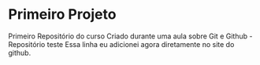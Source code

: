 # Primeiro Projeto
 Primeiro Repositório do curso
Criado durante uma aula sobre Git e Github - Repositório teste
Essa linha  eu adicionei agora diretamente no site do github.
